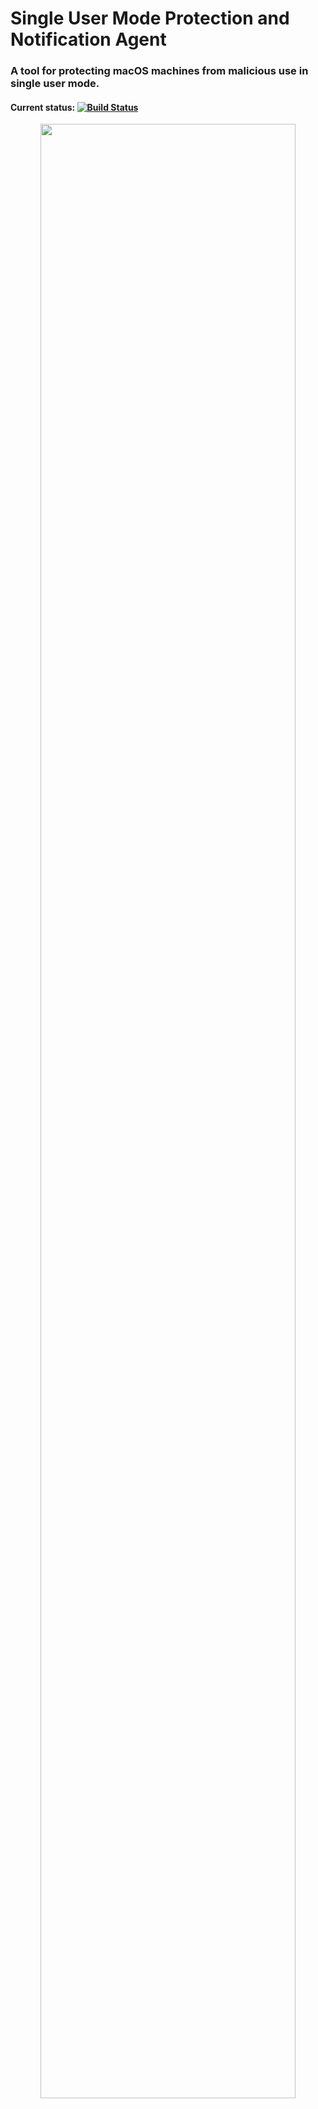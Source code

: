 # Single User Mode Protection and Notification Agent
### A tool for protecting macOS machines from malicious use in single user mode.
#### Current status: [![Build Status](https://travis-ci.org/ipat8/Single-User-Mode-Protection-Agent.svg?branch=master)](https://travis-ci.org/ipat8/Single-User-Mode-Protection-Agent)

<p align="center">
<img src="http://i.imgur.com/BepXsVt.jpg" width="90%"></img>
</p>
